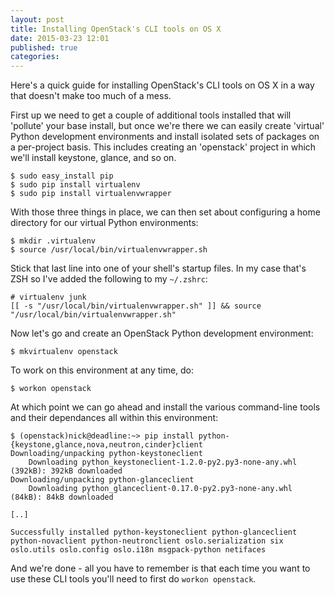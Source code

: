 ```yaml
---
layout: post
title: Installing OpenStack's CLI tools on OS X
date: 2015-03-23 12:01
published: true
categories:
---
```


Here's a quick guide for installing OpenStack's CLI tools on OS X in a way that doesn't make too much of a mess.

First up we need to get a couple of additional tools installed that will 'pollute' your base install, but once we're there we can easily create 'virtual' Python development environments and install isolated sets of packages on a per-project basis.  This includes creating an 'openstack' project in which we'll install keystone, glance, and so on.

	$ sudo easy_install pip
	$ sudo pip install virtualenv
	$ sudo pip install virtualenvwrapper

With those three things in place, we can then set about configuring a home directory for our virtual Python environments:

	$ mkdir .virtualenv
	$ source /usr/local/bin/virtualenvwrapper.sh

Stick that last line into one of your shell's startup files.  In my case that's ZSH so I've added the following to my `~/.zshrc`:

	# virtualenv junk
	[[ -s "/usr/local/bin/virtualenvwrapper.sh" ]] && source "/usr/local/bin/virtualenvwrapper.sh"

Now let's go and create an OpenStack Python development environment:

	$ mkvirtualenv openstack

To work on this environment at any time, do:

	$ workon openstack

At which point we can go ahead and install the various command-line tools and their dependances all within this environment:

	$ (openstack)nick@deadline:~> pip install python-{keystone,glance,nova,neutron,cinder}client
	Downloading/unpacking python-keystoneclient
		Downloading python_keystoneclient-1.2.0-py2.py3-none-any.whl (392kB): 392kB downloaded
	Downloading/unpacking python-glanceclient
		Downloading python_glanceclient-0.17.0-py2.py3-none-any.whl (84kB): 84kB downloaded

	[..]

	Successfully installed python-keystoneclient python-glanceclient python-novaclient python-neutronclient oslo.serialization six oslo.utils oslo.config oslo.i18n msgpack-python netifaces

And we're done - all you have to remember is that each time you want to use these CLI tools you'll need to first do `workon openstack`.
